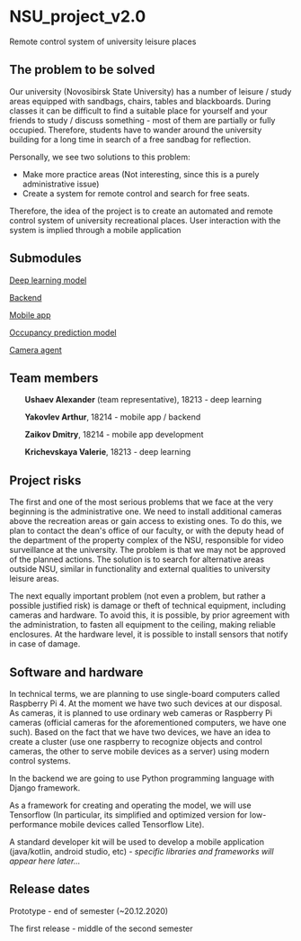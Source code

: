 # NSU_project_v2.0

Remote control system of university leisure places

## The problem to be solved
Our university (Novosibirsk State University) has a number of leisure / study areas equipped with sandbags, chairs, tables and blackboards. During classes it can be difficult to find a suitable place for yourself and your friends to study / discuss something - most of them are partially or fully occupied. Therefore, students have to wander around the university building for a long time in search of a free sandbag for reflection. 

Personally, we see two solutions to this problem:
 - Make more practice areas (Not interesting, since this is a purely administrative issue)
 - Create a system for remote control and search for free seats.

Therefore, the idea of the project is to create an automated and remote control system of university recreational places. User interaction with the system is implied through a mobile application

## Submodules
[Deep learning model](https://github.com/a1usha/bag-chair-model)

[Backend](https://github.com/ayakovlev18214/nsu_project_v2_backend)

[Mobile app](https://github.com/dzaikov/sandbags-app)

[Occupancy prediction model](https://github.com/Krichevskaya/Occupancy_Prediction_Model)

[Camera agent](https://github.com/a1usha/camera-agent)

## Team members
&nbsp;&nbsp;&nbsp;&nbsp;&nbsp;&nbsp; **Ushaev Alexander** (team representative), 18213 - deep learning

&nbsp;&nbsp;&nbsp;&nbsp;&nbsp;&nbsp; **Yakovlev Arthur**, 18214 - mobile app / backend

&nbsp;&nbsp;&nbsp;&nbsp;&nbsp;&nbsp; **Zaikov Dmitry**, 18214 - mobile app development

&nbsp;&nbsp;&nbsp;&nbsp;&nbsp;&nbsp; **Krichevskaya Valerie**, 18213 - deep learning

## Project risks
The first and one of the most serious problems that we face at the very beginning is the administrative one. We need to install additional cameras above the recreation areas or gain access to existing ones. To do this, we plan to contact the dean's office of our faculty, or with the deputy head of the department of the property complex of the NSU, responsible for video surveillance at the university. The problem is that we may not be approved of the planned actions. The solution is to search for alternative areas outside NSU, similar in functionality and external qualities to university leisure areas. 

The next equally important problem (not even a problem, but rather a possible justified risk) is damage or theft of technical equipment, including cameras and hardware. To avoid this, it is possible, by prior agreement with the administration, to fasten all equipment to the ceiling, making reliable enclosures. At the hardware level, it is possible to install sensors that notify in case of damage.

## Software and hardware
In technical terms, we are planning to use single-board computers called Raspberry Pi 4. At the moment we have two such devices at our disposal. As cameras, it is planned to use ordinary web cameras or Raspberry Pi cameras (official cameras for the aforementioned computers, we have one such). Based on the fact that we have two devices, we have an idea to create a cluster (use one raspberry to recognize objects and control cameras, the other to serve mobile devices as a server) using modern control systems.

In the backend we are going to use Python programming language with Django framework. 

As a framework for creating and operating the model, we will use Tensorflow (In particular, its simplified and optimized version for low-performance mobile devices called Tensorflow Lite). 

A standard developer kit will be used to develop a mobile application (java/kotlin, android studio, etc) - *specific libraries and frameworks will appear here later...* 

## Release dates
Prototype - end of semester (~20.12.2020)

The first release - middle of the second semester
